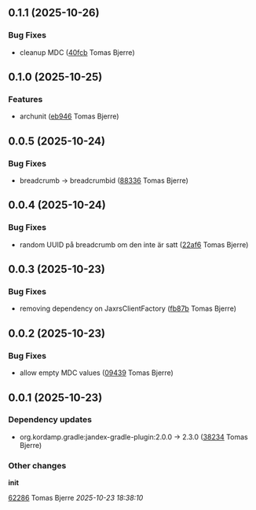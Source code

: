 ## 0.1.1 (2025-10-26)

### Bug Fixes

-  cleanup MDC ([40fcb](https://github.com/Forsakringskassan/fk-logging/commit/40fcb14df91230f) Tomas Bjerre)  

## 0.1.0 (2025-10-25)

### Features

-  archunit ([eb946](https://github.com/Forsakringskassan/fk-logging/commit/eb946b6cff75be2) Tomas Bjerre)  

## 0.0.5 (2025-10-24)

### Bug Fixes

-  breadcrumb -> breadcrumbid ([88336](https://github.com/Forsakringskassan/fk-logging/commit/88336bcd3fee8bc) Tomas Bjerre)  

## 0.0.4 (2025-10-24)

### Bug Fixes

-  random UUID på breadcrumb om den inte är satt ([22af6](https://github.com/Forsakringskassan/fk-logging/commit/22af6e5fde7dfdd) Tomas Bjerre)  

## 0.0.3 (2025-10-23)

### Bug Fixes

-  removing dependency on JaxrsClientFactory ([fb87b](https://github.com/Forsakringskassan/fk-logging/commit/fb87b8e346e94f3) Tomas Bjerre)  

## 0.0.2 (2025-10-23)

### Bug Fixes

-  allow empty MDC values ([09439](https://github.com/Forsakringskassan/fk-logging/commit/0943941161d7d80) Tomas Bjerre)  

## 0.0.1 (2025-10-23)

### Dependency updates

- org.kordamp.gradle:jandex-gradle-plugin:2.0.0 -> 2.3.0 ([38234](https://github.com/Forsakringskassan/fk-logging/commit/382340a20f833d8) Tomas Bjerre)  
### Other changes

**init**


[62286](https://github.com/Forsakringskassan/fk-logging/commit/62286562d180349) Tomas Bjerre *2025-10-23 18:38:10*


